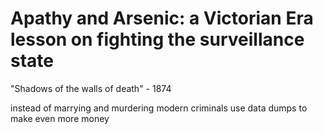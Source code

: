 # Apathy and Arsenic: a Victorian Era lesson on fighting the surveillance state

"Shadows of the walls of death"
    - 1874 

instead of marrying and murdering modern criminals use data dumps to make even more money 


